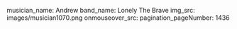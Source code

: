 musician_name: Andrew
band_name: Lonely The Brave
img_src: images/musician1070.png
onmouseover_src: 
pagination_pageNumber: 1436